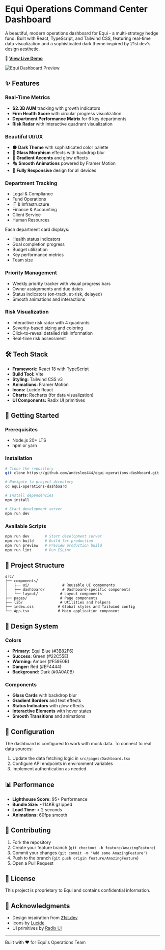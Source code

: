 # Equi Operations Command Center Dashboard

A beautiful, modern operations dashboard for Equi - a multi-strategy hedge fund. Built with React, TypeScript, and Tailwind CSS, featuring real-time data visualization and a sophisticated dark theme inspired by 21st.dev's design aesthetic.

🚀 **[View Live Demo](https://andeslee444.github.io/equi-operations-dashboard/)**

![Equi Dashboard Preview](https://via.placeholder.com/1200x600/0A0A0B/3B82F6?text=Equi+Operations+Dashboard)

## ✨ Features

### Real-Time Metrics
- **$2.3B AUM** tracking with growth indicators
- **Firm Health Score** with circular progress visualization
- **Department Performance Matrix** for 6 key departments
- **Risk Radar** with interactive quadrant visualization

### Beautiful UI/UX
- 🌑 **Dark Theme** with sophisticated color palette
- 🔮 **Glass Morphism** effects with backdrop blur
- 🎨 **Gradient Accents** and glow effects
- 🎭 **Smooth Animations** powered by Framer Motion
- 📱 **Fully Responsive** design for all devices

### Department Tracking
- Legal & Compliance
- Fund Operations
- IT & Infrastructure
- Finance & Accounting
- Client Service
- Human Resources

Each department card displays:
- Health status indicators
- Goal completion progress
- Budget utilization
- Key performance metrics
- Team size

### Priority Management
- Weekly priority tracker with visual progress bars
- Owner assignments and due dates
- Status indicators (on-track, at-risk, delayed)
- Smooth animations and interactions

### Risk Visualization
- Interactive risk radar with 4 quadrants
- Severity-based sizing and coloring
- Click-to-reveal detailed risk information
- Real-time risk assessment

## 🛠️ Tech Stack

- **Framework:** React 18 with TypeScript
- **Build Tool:** Vite
- **Styling:** Tailwind CSS v3
- **Animations:** Framer Motion
- **Icons:** Lucide React
- **Charts:** Recharts (for data visualization)
- **UI Components:** Radix UI primitives

## 🚀 Getting Started

### Prerequisites
- Node.js 20+ LTS
- npm or yarn

### Installation

```bash
# Clone the repository
git clone https://github.com/andeslee444/equi-operations-dashboard.git

# Navigate to project directory
cd equi-operations-dashboard

# Install dependencies
npm install

# Start development server
npm run dev
```

### Available Scripts

```bash
npm run dev       # Start development server
npm run build     # Build for production
npm run preview   # Preview production build
npm run lint      # Run ESLint
```

## 📁 Project Structure

```
src/
├── components/
│   ├── ui/               # Reusable UI components
│   ├── dashboard/        # Dashboard-specific components
│   └── layout/          # Layout components
├── pages/               # Page components
├── lib/                 # Utilities and helpers
├── index.css           # Global styles and Tailwind config
└── App.tsx             # Main application component
```

## 🎨 Design System

### Colors
- **Primary:** Equi Blue (#3B82F6)
- **Success:** Green (#22C55E)
- **Warning:** Amber (#F59E0B)
- **Danger:** Red (#EF4444)
- **Background:** Dark (#0A0A0B)

### Components
- **Glass Cards** with backdrop blur
- **Gradient Borders** and text effects
- **Status Indicators** with glow effects
- **Interactive Elements** with hover states
- **Smooth Transitions** and animations

## 🔧 Configuration

The dashboard is configured to work with mock data. To connect to real data sources:

1. Update the data fetching logic in `src/pages/Dashboard.tsx`
2. Configure API endpoints in environment variables
3. Implement authentication as needed

## 📊 Performance

- **Lighthouse Score:** 95+ Performance
- **Bundle Size:** ~114KB gzipped
- **Load Time:** < 2 seconds
- **Animations:** 60fps smooth

## 🤝 Contributing

1. Fork the repository
2. Create your feature branch (`git checkout -b feature/AmazingFeature`)
3. Commit your changes (`git commit -m 'Add some AmazingFeature'`)
4. Push to the branch (`git push origin feature/AmazingFeature`)
5. Open a Pull Request

## 📝 License

This project is proprietary to Equi and contains confidential information.

## 🙏 Acknowledgments

- Design inspiration from [21st.dev](https://21st.dev)
- Icons by [Lucide](https://lucide.dev)
- UI primitives by [Radix UI](https://www.radix-ui.com)

---

Built with ❤️ for Equi's Operations Team